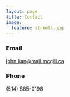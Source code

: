 ```yaml
---
layout: page
title: Contact
image:
  feature: streets.jpg
---
```


### Email
[john.lian@mail.mcgill.ca](mailto:john.lian@mail.mcgill.ca)

### Phone
(514) 885-0198